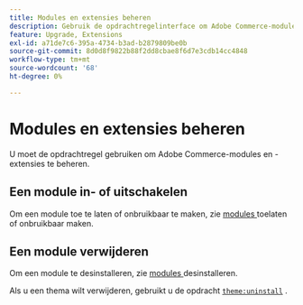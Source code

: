 ```yaml
---
title: Modules en extensies beheren
description: Gebruik de opdrachtregelinterface om Adobe Commerce-modules en -extensies in of uit te schakelen en te verwijderen.
feature: Upgrade, Extensions
exl-id: a71de7c6-395a-4734-b3ad-b2879809be0b
source-git-commit: 8d0d8f9822b88f2dd8cbae8f6d7e3cdb14cc4848
workflow-type: tm+mt
source-wordcount: '68'
ht-degree: 0%

---
```


# Modules en extensies beheren

U moet de opdrachtregel gebruiken om Adobe Commerce-modules en -extensies te beheren.

## Een module in- of uitschakelen

Om een module toe te laten of onbruikbaar te maken, zie [ modules ](../../installation/tutorials/manage-modules.md) toelaten of onbruikbaar maken.

## Een module verwijderen

Om een module te desinstalleren, zie [ modules ](../../installation/tutorials/uninstall-modules.md) desinstalleren.

Als u een thema wilt verwijderen, gebruikt u de opdracht [`theme:uninstall`](../../installation/tutorials/themes.md) .
